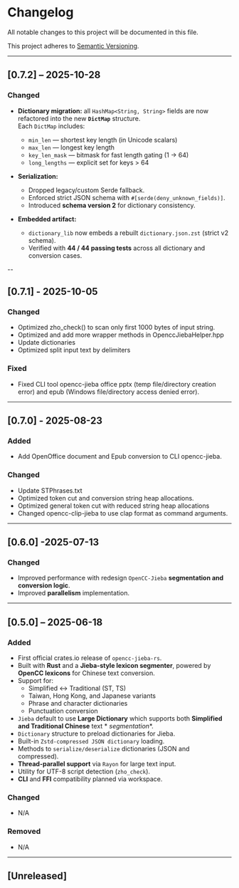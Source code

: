 # Changelog

All notable changes to this project will be documented in this file.

This project adheres to [Semantic Versioning](https://semver.org/).

---

## [0.7.2] – 2025-10-28

### Changed

- **Dictionary migration:** all `HashMap<String, String>` fields are now refactored into the new **`DictMap`** structure.  
  Each `DictMap` includes:
  - `min_len` — shortest key length (in Unicode scalars)
  - `max_len` — longest key length
  - `key_len_mask` — bitmask for fast length gating (1 → 64)
  - `long_lengths` — explicit set for keys > 64

- **Serialization:**
  - Dropped legacy/custom Serde fallback.
  - Enforced strict JSON schema with `#[serde(deny_unknown_fields)]`.
  - Introduced **schema version 2** for dictionary consistency.

- **Embedded artifact:**
  - `dictionary_lib` now embeds a rebuilt `dictionary.json.zst` (strict v2 schema).
  - Verified with **44 / 44 passing tests** across all dictionary and conversion cases.

--

## [0.7.1] - 2025-10-05

### Changed

- Optimized zho_check() to scan only first 1000 bytes of input string.
- Optimized and add more wrapper methods in OpenccJiebaHelper.hpp
- Update dictionaries
- Optimized split input text by delimiters

### Fixed

- Fixed CLI tool opencc-jieba office pptx (temp file/directory creation error) and epub (Windows file/directory access denied error).

---

## [0.7.0] - 2025-08-23

### Added

- Add OpenOffice document and Epub conversion to CLI opencc-jieba.

### Changed

- Update STPhrases.txt
- Optimized token cut and conversion string heap allocations.
- Optimized general token cut with reduced string heap allocations
- Changed opencc-clip-jieba to use clap format as command arguments.

---

## [0.6.0] -2025-07-13

### Changed

- Improved performance with redesign `OpenCC-Jieba` **segmentation and conversion logic**.
- Improved **parallelism** implementation.

---

## [0.5.0] – 2025-06-18

### Added

- First official crates.io release of `opencc-jieba-rs`.
- Built with **Rust** and a **Jieba-style lexicon segmenter**, powered by **OpenCC lexicons** for Chinese text
  conversion.
- Support for:
    - Simplified ↔ Traditional (ST, TS)
    - Taiwan, Hong Kong, and Japanese variants
    - Phrase and character dictionaries
    - Punctuation conversion
- `Jieba` default to use **Large Dictionary** which supports both **Simplified and Traditional Chinese** text *
  *segmentation**.
- `Dictionary` structure to preload dictionaries for Jieba.
- Built-in `Zstd-compressed JSON dictionary` loading.
- Methods to `serialize/deserialize` dictionaries (JSON and compressed).
- **Thread-parallel support** via `Rayon` for large text input.
- Utility for UTF-8 script detection (`zho_check`).
- **CLI** and **FFI** compatibility planned via workspace.

### Changed

- N/A

### Removed

- N/A

---

## [Unreleased]

